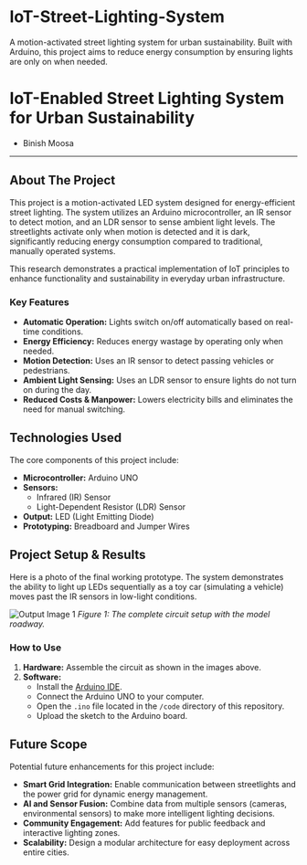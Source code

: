 # IoT-Street-Lighting-System
A motion-activated street lighting system for urban sustainability. Built with Arduino, this project aims to reduce energy consumption by ensuring lights are only on when needed.

# IoT-Enabled Street Lighting System for Urban Sustainability 

* Binish Moosa 

---

## About The Project

This project is a motion-activated LED system designed for energy-efficient street lighting. The system utilizes an Arduino microcontroller, an IR sensor to detect motion, and an LDR sensor to sense ambient light levels. The streetlights activate only when motion is detected and it is dark, significantly reducing energy consumption compared to traditional, manually operated systems.

This research demonstrates a practical implementation of IoT principles to enhance functionality and sustainability in everyday urban infrastructure.

### Key Features
* **Automatic Operation:** Lights switch on/off automatically based on real-time conditions.
* **Energy Efficiency:** Reduces energy wastage by operating only when needed.
* **Motion Detection:** Uses an IR sensor to detect passing vehicles or pedestrians.
* **Ambient Light Sensing:** Uses an LDR sensor to ensure lights do not turn on during the day.
* **Reduced Costs & Manpower:** Lowers electricity bills and eliminates the need for manual switching.

## Technologies Used

The core components of this project include:
* **Microcontroller:** Arduino UNO 
* **Sensors:**
    * Infrared (IR) Sensor 
    * Light-Dependent Resistor (LDR) Sensor 
* **Output:** LED (Light Emitting Diode) 
* **Prototyping:** Breadboard and Jumper Wires 

## Project Setup & Results

Here is a photo of the final working prototype. The system demonstrates the ability to light up LEDs sequentially as a toy car (simulating a vehicle) moves past the IR sensors in low-light conditions.

![Output Image 1](output-1.png)
_Figure 1: The complete circuit setup with the model roadway._

### How to Use

1.  **Hardware:** Assemble the circuit as shown in the images above.
2.  **Software:**
    * Install the [Arduino IDE](https://www.arduino.cc/en/software).
    * Connect the Arduino UNO to your computer.
    * Open the `.ino` file located in the `/code` directory of this repository.
    * Upload the sketch to the Arduino board.

## Future Scope

Potential future enhancements for this project include:
* **Smart Grid Integration:** Enable communication between streetlights and the power grid for dynamic energy management.
* **AI and Sensor Fusion:** Combine data from multiple sensors (cameras, environmental sensors) to make more intelligent lighting decisions.
* **Community Engagement:** Add features for public feedback and interactive lighting zones.
* **Scalability:** Design a modular architecture for easy deployment across entire cities.
